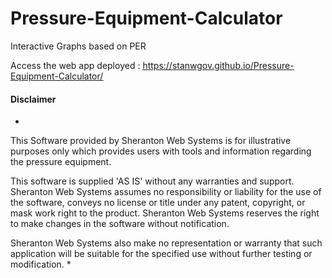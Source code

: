 # Pressure-Equipment-Calculator
Interactive Graphs based on PER

Access the web app deployed : <ins> https://stanwgov.github.io/Pressure-Equipment-Calculator/ </ins>

#### Disclaimer
*
This Software provided by Sheranton Web Systems is for illustrative purposes only which provides users with tools and information regarding the pressure equipment.

This software is supplied 'AS IS' without any warranties and support. Sheranton Web Systems assumes no responsibility or liability for the use of the software, conveys no license or title under any patent, copyright, or mask work right to the product. Sheranton Web Systems reserves the right to make changes in the software without notification.

Sheranton Web Systems also make no representation or warranty that such application will be suitable for the specified use without further testing or modification. *
    

